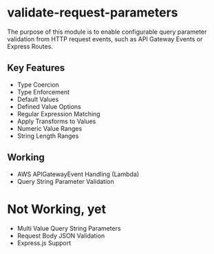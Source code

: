 # validate-request-parameters
The purpose of this module is to enable configurable query parameter validation from HTTP request
events, such as API Gateway Events or Express Routes.

## Key Features
* Type Coercion
* Type Enforcement
* Default Values
* Defined Value Options
* Regular Expression Matching
* Apply Transforms to Values
* Numeric Value Ranges
* String Length Ranges

## Working
* AWS APIGatewayEvent Handling (Lambda)
* Query String Parameter Validation


# Not Working, yet
* Multi Value Query String Parameters
* Request Body JSON Validation
* Express.js Support
